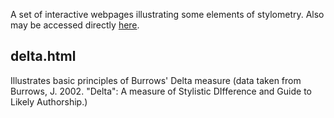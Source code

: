 A set of interactive webpages illustrating some elements of stylometry.
Also may be accessed directly <a href='http://versologie.cz/talks/stylometry_tutorials'>here</a>.

## delta.html
Illustrates basic principles of Burrows' Delta measure 
(data taken from Burrows, J. 2002. "Delta": A measure of Stylistic DIfference and Guide to Likely Authorship.)
